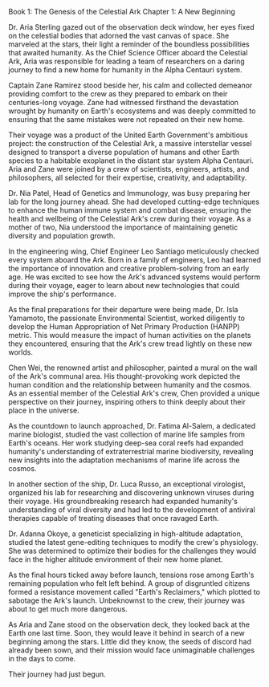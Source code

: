 Book 1: The Genesis of the Celestial Ark
Chapter 1: A New Beginning

Dr. Aria Sterling gazed out of the observation deck window, her eyes fixed on the celestial bodies that adorned the vast canvas of space. She marveled at the stars, their light a reminder of the boundless possibilities that awaited humanity. As the Chief Science Officer aboard the Celestial Ark, Aria was responsible for leading a team of researchers on a daring journey to find a new home for humanity in the Alpha Centauri system.

Captain Zane Ramirez stood beside her, his calm and collected demeanor providing comfort to the crew as they prepared to embark on their centuries-long voyage. Zane had witnessed firsthand the devastation wrought by humanity on Earth's ecosystems and was deeply committed to ensuring that the same mistakes were not repeated on their new home.

Their voyage was a product of the United Earth Government's ambitious project: the construction of the Celestial Ark, a massive interstellar vessel designed to transport a diverse population of humans and other Earth species to a habitable exoplanet in the distant star system Alpha Centauri. Aria and Zane were joined by a crew of scientists, engineers, artists, and philosophers, all selected for their expertise, creativity, and adaptability.

Dr. Nia Patel, Head of Genetics and Immunology, was busy preparing her lab for the long journey ahead. She had developed cutting-edge techniques to enhance the human immune system and combat disease, ensuring the health and wellbeing of the Celestial Ark's crew during their voyage. As a mother of two, Nia understood the importance of maintaining genetic diversity and population growth.

In the engineering wing, Chief Engineer Leo Santiago meticulously checked every system aboard the Ark. Born in a family of engineers, Leo had learned the importance of innovation and creative problem-solving from an early age. He was excited to see how the Ark's advanced systems would perform during their voyage, eager to learn about new technologies that could improve the ship's performance.

As the final preparations for their departure were being made, Dr. Isla Yamamoto, the passionate Environmental Scientist, worked diligently to develop the Human Appropriation of Net Primary Production (HANPP) metric. This would measure the impact of human activities on the planets they encountered, ensuring that the Ark's crew tread lightly on these new worlds.

Chen Wei, the renowned artist and philosopher, painted a mural on the wall of the Ark's communal area. His thought-provoking work depicted the human condition and the relationship between humanity and the cosmos. As an essential member of the Celestial Ark's crew, Chen provided a unique perspective on their journey, inspiring others to think deeply about their place in the universe.

As the countdown to launch approached, Dr. Fatima Al-Salem, a dedicated marine biologist, studied the vast collection of marine life samples from Earth's oceans. Her work studying deep-sea coral reefs had expanded humanity's understanding of extraterrestrial marine biodiversity, revealing new insights into the adaptation mechanisms of marine life across the cosmos.

In another section of the ship, Dr. Luca Russo, an exceptional virologist, organized his lab for researching and discovering unknown viruses during their voyage. His groundbreaking research had expanded humanity's understanding of viral diversity and had led to the development of antiviral therapies capable of treating diseases that once ravaged Earth.

Dr. Adanna Okoye, a geneticist specializing in high-altitude adaptation, studied the latest gene-editing techniques to modify the crew's physiology. She was determined to optimize their bodies for the challenges they would face in the higher altitude environment of their new home planet.

As the final hours ticked away before launch, tensions rose among Earth's remaining population who felt left behind. A group of disgruntled citizens formed a resistance movement called "Earth's Reclaimers," which plotted to sabotage the Ark's launch. Unbeknownst to the crew, their journey was about to get much more dangerous.

As Aria and Zane stood on the observation deck, they looked back at the Earth one last time. Soon, they would leave it behind in search of a new beginning among the stars. Little did they know, the seeds of discord had already been sown, and their mission would face unimaginable challenges in the days to come.

Their journey had just begun.